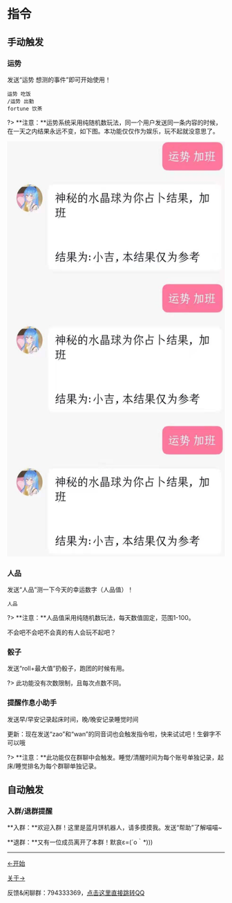 # 指令

## 手动触发

### 运势

发送“运势 想测的事件”即可开始使用！

```
运势 吃饭
/运势 出勤
fortune 饮茶
```



?> **注意：**运势系统采用纯随机数玩法，同一个用户发送同一条内容的时候，在一天之内结果永远不变，如下图。本功能仅仅作为娱乐，玩不起就没意思了。

<img src="log.JPG" width="560" height="960" border="0" alt="">



### 人品​ ​​

发送“人品”测一下今天的幸运数字（人品值）！

```
人品
```

?> **注意：**人品值采用纯随机数玩法，每天数值固定，范围1-100。


不会吧不会吧不会真的有人会玩不起吧？

### 骰子

发送“roll+最大值”扔骰子，跑团的时候有用。

?> 此功能没有次数限制，且每次点数不同。

### 提醒作息小助手

发送早/早安记录起床时间，晚/晚安记录睡觉时间

更新：现在发送“zao”和“wan”的同音词也会触发指令啦，快来试试吧！生僻字不可以哦

?> **注意：**此功能仅在群聊中会触发。睡觉/清醒时间为每个账号单独记录，起床/睡觉排名为每个群聊单独记录。

## 自动触发

### 入群/退群提醒

**入群：**欢迎入群！这里是蓝月饼机器人，请多摸摸我。发送“帮助”了解喵喵~

**退群：**又有一位成员离开了本群！默哀ε=(´ο｀*)))

---

[←开始](start-.md)

[关于→](about-.md)



反馈&闲聊群：794333369，[点击这里直接跳转QQ](https://qm.qq.com/cgi-bin/qm/qr?k=9gBrOCiXW0br0-In8tpMzlH2GB23kav3&authKey=kvBMcG6VtCYLFWtV3ZjCpV+1hMrIwgGAypxPaYmWOo19LdisbrGuZt6kdpY7uJqb&noverify=0)


